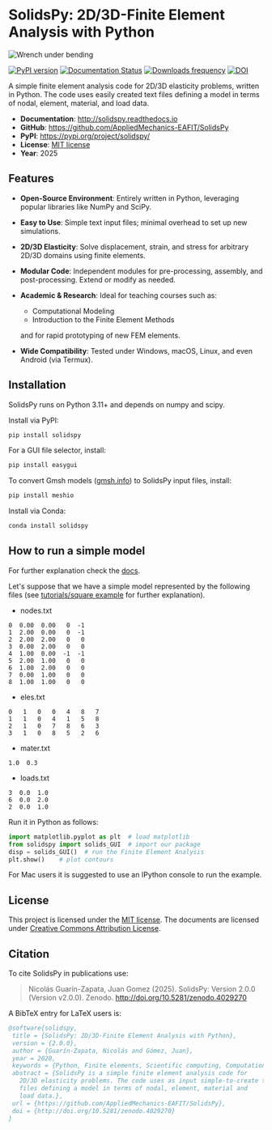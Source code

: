 # SolidsPy: 2D/3D-Finite Element Analysis with Python

![Wrench under bending](https://raw.githubusercontent.com/AppliedMechanics-EAFIT/SolidsPy/master/docs/img/wrench.png)

[![PyPI version](https://img.shields.io/pypi/v/solidspy.svg)](https://pypi.python.org/pypi/continuum_mechanics)
[![Documentation Status](https://readthedocs.org/projects/solidspy/badge/?version=latest)](https://solidspy.readthedocs.io/en/latest/)
[![Downloads frequency](https://img.shields.io/pypi/dm/solidspy)](https://pypistats.org/packages/solidspy)
[![DOI](https://zenodo.org/badge/48294591.svg)](https://zenodo.org/badge/latestdoi/48294591)

A simple finite element analysis code for 2D/3D elasticity problems, written in Python. The code uses easily created text files defining a model in terms of nodal, element, material, and load data.

- **Documentation**: http://solidspy.readthedocs.io
- **GitHub**: https://github.com/AppliedMechanics-EAFIT/SolidsPy
- **PyPI**: https://pypi.org/project/solidspy/
- **License**: [MIT license](http://en.wikipedia.org/wiki/MIT_License)
- **Year**: 2025

## Features

* **Open-Source Environment**: Entirely written in Python, leveraging popular libraries like NumPy and SciPy.

* **Easy to Use**: Simple text input files; minimal overhead to set up new simulations.

* **2D/3D Elasticity**: Solve displacement, strain, and stress for arbitrary 2D/3D domains using finite elements.

* **Modular Code**: Independent modules for pre-processing, assembly, and post-processing. Extend or modify as needed.

* **Academic & Research**: Ideal for teaching courses such as:
  - Computational Modeling
  - Introduction to the Finite Element Methods
  
  and for rapid prototyping of new FEM elements.

* **Wide Compatibility**: Tested under Windows, macOS, Linux, and even Android (via Termux).

## Installation

SolidsPy runs on Python 3.11+ and depends on numpy and scipy.

Install via PyPI:
```bash
pip install solidspy
```

For a GUI file selector, install:
```bash
pip install easygui
```

To convert Gmsh models ([gmsh.info](http://gmsh.info/)) to SolidsPy input files, install:
```bash
pip install meshio
```

Install via Conda:
```bash
conda install solidspy
```

## How to run a simple model

For further explanation check the [docs](http://solidspy.readthedocs.io/en/latest/).

Let's suppose that we have a simple model represented by the following files (see [tutorials/square example](http://solidspy.readthedocs.io/en/latest/tutorials/square_example.html) for further explanation).

- nodes.txt
```
0  0.00  0.00   0  -1
1  2.00  0.00   0  -1
2  2.00  2.00   0   0
3  0.00  2.00   0   0
4  1.00  0.00  -1  -1
5  2.00  1.00   0   0
6  1.00  2.00   0   0
7  0.00  1.00   0   0
8  1.00  1.00   0   0
```

- eles.txt
```
0   1   0   0   4   8   7
1   1   0   4   1   5   8
2   1   0   7   8   6   3
3   1   0   8   5   2   6
```

- mater.txt
```
1.0  0.3
```

- loads.txt
```
3  0.0  1.0
6  0.0  2.0
2  0.0  1.0
```

Run it in Python as follows:
```python
import matplotlib.pyplot as plt  # load matplotlib
from solidspy import solids_GUI  # import our package
disp = solids_GUI()  # run the Finite Element Analysis
plt.show()    # plot contours
```

For Mac users it is suggested to use an IPython console to run the example.

## License

This project is licensed under the [MIT license](http://en.wikipedia.org/wiki/MIT_License). The documents are licensed under [Creative Commons Attribution License](http://creativecommons.org/licenses/by/4.0/).

## Citation

To cite SolidsPy in publications use:

> Nicolás Guarín-Zapata, Juan Gomez (2025). SolidsPy: Version 2.0.0 (Version v2.0.0). Zenodo. http://doi.org/10.5281/zenodo.4029270

A BibTeX entry for LaTeX users is:

```bibtex
@software{solidspy,
 title = {SolidsPy: 2D/3D-Finite Element Analysis with Python},
 version = {2.0.0},
 author = {Guarín-Zapata, Nicolás and Gómez, Juan},
 year = 2020,
 keywords = {Python, Finite elements, Scientific computing, Computational mechanics},
 abstract = {SolidsPy is a simple finite element analysis code for
   2D/3D elasticity problems. The code uses as input simple-to-create text
   files defining a model in terms of nodal, element, material and
   load data.},
 url = {https://github.com/AppliedMechanics-EAFIT/SolidsPy},
 doi = {http://doi.org/10.5281/zenodo.4029270}
}
```